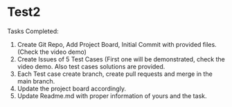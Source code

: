 # Test2

Tasks Completed:
1. Create Git Repo, Add Project Board, Initial Commit with provided files.(Check the video demo)
2. Create Issues of 5 Test Cases (First one will be demonstrated, check the video demo. Also test cases solutions are provided.
3. Each Test case create branch, create pull requests and merge in the main branch.
4. Update the project board accordingly.
5. Update Readme.md with proper information of yours and the task.
